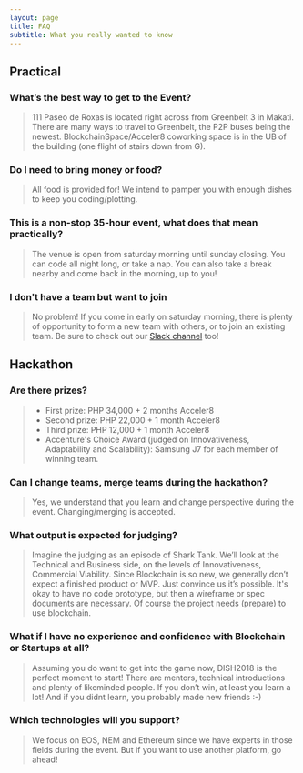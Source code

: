 ```yaml
---
layout: page
title: FAQ
subtitle: What you really wanted to know
---
```


## Practical
### What’s the best way to get to the Event?
>111 Paseo de Roxas is located right across from Greenbelt 3 in Makati. There are many ways to travel to Greenbelt, the P2P buses being the newest. BlockchainSpace/Acceler8 coworking space is in the UB of the building (one flight of stairs down from G).

### Do I need to bring money or food?
>All food is provided for! We intend to pamper you with enough dishes to keep you coding/plotting.

### This is a non-stop 35-hour event, what does that mean practically?
>The venue is open from saturday morning until sunday closing. You can code all night long, or take a nap. You can also take a break nearby and come back in the morning, up to you!

### I don't have a team but want to join
> No problem! If you come in early on saturday morning, there is plenty of opportunity to form a new team with others, or to join an existing team. Be sure to check out our [Slack channel](https://join.slack.com/t/dish2018/shared_invite/enQtNDgyNjc1ODk5NjE5LWY0MjVjNmM5ODMzZmQ5NjZjZTBiNGY0ODMwZDAyOGFkODNkOGY5M2QzNDZiMWYyM2Q0MDg5MTlkMjMwNjY4Njc) too!


## Hackathon
### Are there prizes?
> - First prize: PHP 34,000 + 2 months Acceler8 
> - Second prize: PHP 22,000 + 1 month Acceler8
> - Third prize: PHP 12,000 + 1 month Acceler8
> - Accenture's Choice Award (judged on Innovativeness, Adaptability and Scalability): Samsung J7 for each member of winning team.

### Can I change teams, merge teams during the hackathon?
>Yes, we understand that you learn and change perspective during the event. Changing/merging is accepted.

### What output is expected for judging?
>Imagine the judging as an episode of Shark Tank. We’ll look at the Technical and Business side, on the levels of Innovativeness, Commercial Viability. Since Blockchain is so new, we generally don’t expect a finished product or MVP. Just convince us it’s possible. It's okay to have no code prototype, but then a wireframe or spec documents are necessary.
> Of course the project needs (prepare) to use blockchain.

### What if I have no experience and confidence with Blockchain or Startups at all?
>Assuming you do want to get into the game now, DISH2018 is the perfect moment to start! There are mentors, technical introductions and plenty of likeminded people. If you don’t win, at least you learn a lot! And if you didnt learn, you probably made new friends :-)

### Which technologies will you support?
> We focus on EOS, NEM and Ethereum since we have experts in those fields during the event. But if you want to use another platform, go ahead!
